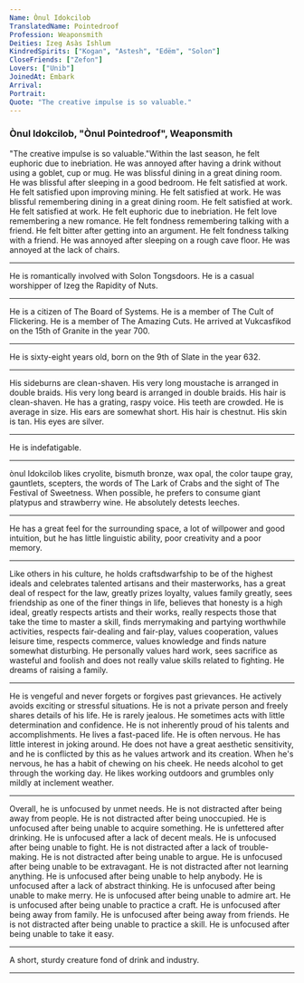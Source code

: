 ```yaml
---
Name: Ònul Idokcilob
TranslatedName: Pointedroof
Profession: Weaponsmith
Deities: Izeg Asàs Ishlum
KindredSpirits: ["Kogan", "Astesh", "Edëm", "Solon"]
CloseFriends: ["Zefon"]
Lovers: ["Unib"]
JoinedAt: Embark
Arrival:
Portrait:
Quote: "The creative impulse is so valuable."
---
```


### Ònul Idokcilob, "Ònul Pointedroof", Weaponsmith


"The creative impulse is so valuable."Within the last season, he felt euphoric due to inebriation.  He was annoyed after having a drink without using a goblet, cup or mug.  He was  blissful dining in a great dining room.  He was blissful after sleeping in a good bedroom.  He felt satisfied at work.  He felt satisfied upon improving mining.  He felt  satisfied at work.  He was blissful remembering  dining in a great dining room.  He felt satisfied at work.  He felt satisfied at work.  He felt euphoric  due to inebriation.  He felt love remembering  a new romance.  He felt fondness remembering  talking with a friend.  He felt bitter after getting into an argument.  He  felt fondness talking with a friend.  He was annoyed after sleeping on a rough cave floor.  He was annoyed at the lack of chairs.  
***

He is romantically involved with Solon Tongsdoors.   He is a casual worshipper of Izeg the Rapidity of Nuts.  
***

He is a citizen of The Board of Systems.  He is a member of The Cult of Flickering.  He is a member of The Amazing Cuts.  He arrived at Vukcasfikod on the 15th of Granite in the  year 700.  
***

He is sixty-eight years old, born on the 9th of Slate in the year 632.  
***

His sideburns are clean-shaven.  His very long moustache is arranged in double braids.  His very long beard is arranged in double braids.  His  hair is clean-shaven.  He has a grating, raspy voice.  His teeth are crowded.  He is average in size.  His ears are somewhat short.  His hair is chestnut.  His skin is tan.  His eyes are silver.  
***

He is indefatigable.  
***

ònul  Idokcilob likes cryolite, bismuth bronze, wax opal, the color taupe gray, gauntlets, scepters, the words of The Lark of Crabs and the sight of The Festival of Sweetness.  When possible, he prefers to consume giant platypus and strawberry wine.  He  absolutely detests leeches.  
***

He has a great feel for the surrounding space, a lot of willpower and good intuition, but he has little linguistic ability, poor creativity and a poor memory.  
***

Like others in his culture,  he holds craftsdwarfship to be of the highest ideals and celebrates talented artisans and their masterworks, has a great deal of respect for the law, greatly prizes loyalty, values family greatly, sees friendship as one of the finer things in life,  believes that honesty is a high ideal, greatly respects artists and their works, really respects those that take the time to master a skill, finds merrymaking and partying worthwhile activities, respects fair-dealing and fair-play, values  cooperation, values leisure time, respects commerce, values knowledge and finds nature somewhat disturbing.  He personally values hard work, sees sacrifice as wasteful and foolish and does not really value skills related to fighting.   He dreams of raising a family.  
***

He is vengeful and never forgets or forgives past grievances.  He actively avoids exciting or stressful situations.  He is not a private person and freely shares details of his life.  He is rarely  jealous.  He sometimes acts with little determination and confidence.  He is not inherently proud of his talents and accomplishments.  He lives a fast-paced life.  He is often nervous.  He has little interest in joking around.  He does not have a  great aesthetic sensitivity, and he is conflicted by this as he values artwork and its creation.  When he's nervous, he has a habit of chewing on his cheek.  He needs alcohol to get through the working day.  He likes working outdoors and grumbles  only mildly at inclement weather.  
***

Overall, he is unfocused by unmet needs.  He is not distracted after being away from people.  He is not distracted after being unoccupied.  He is unfocused after being unable  to acquire something.  He is unfettered after drinking.  He is unfocused after a lack of decent meals.  He is unfocused after being unable to fight.  He is not distracted after a lack of trouble-making.   He is not distracted after being unable to argue.  He is unfocused after being unable to be extravagant.  He is not distracted after not learning anything.  He is unfocused after being unable to help anybody.   He is unfocused after a lack of abstract thinking.  He is unfocused after being unable to make merry.  He is unfocused after being unable to admire art.  He is unfocused after being unable to practice a craft.   He is unfocused after being away from family.  He is unfocused after being away from friends.  He is not distracted after being unable to practice a skill.  He is unfocused after being unable to take it easy.   
***

A short, sturdy creature fond of drink and industry. 
***